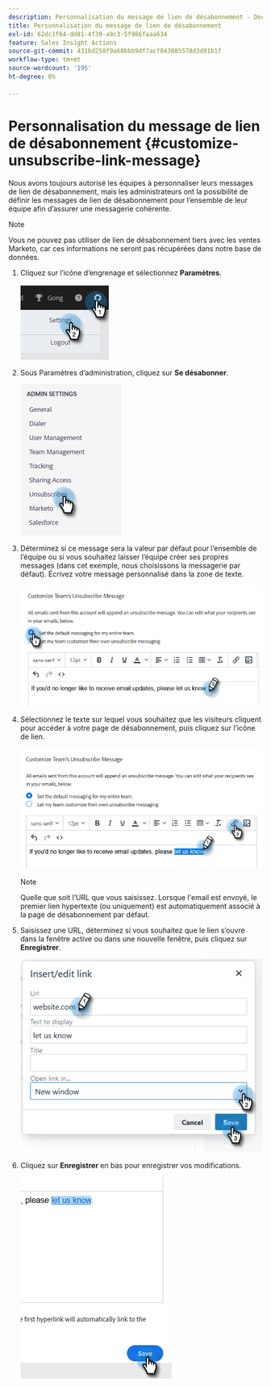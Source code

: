 ```yaml
---
description: Personnalisation du message de lien de désabonnement - Documents Marketo - Documentation du produit
title: Personnalisation du message de lien de désabonnement
exl-id: 62dc1f64-dd81-4f39-a9c3-5f986faaa634
feature: Sales Insight Actions
source-git-commit: 431bd258f9a68bbb9df7acf043085578d3d91b1f
workflow-type: tm+mt
source-wordcount: '195'
ht-degree: 0%

---
```


# Personnalisation du message de lien de désabonnement {#customize-unsubscribe-link-message}

Nous avons toujours autorisé les équipes à personnaliser leurs messages de lien de désabonnement, mais les administrateurs ont la possibilité de définir les messages de lien de désabonnement pour l’ensemble de leur équipe afin d’assurer une messagerie cohérente.

>[!NOTE]
>
>Vous ne pouvez pas utiliser de lien de désabonnement tiers avec les ventes Marketo, car ces informations ne seront pas récupérées dans notre base de données.

1. Cliquez sur l’icône d’engrenage et sélectionnez **Paramètres**.

   ![](assets/customize-unsubscribe-link-message-1.png)

1. Sous Paramètres d’administration, cliquez sur **Se désabonner**.

   ![](assets/customize-unsubscribe-link-message-2.png)

1. Déterminez si ce message sera la valeur par défaut pour l’ensemble de l’équipe ou si vous souhaitez laisser l’équipe créer ses propres messages (dans cet exemple, nous choisissons la messagerie par défaut). Écrivez votre message personnalisé dans la zone de texte.

   ![](assets/customize-unsubscribe-link-message-3.png)

1. Sélectionnez le texte sur lequel vous souhaitez que les visiteurs cliquent pour accéder à votre page de désabonnement, puis cliquez sur l’icône de lien.

   ![](assets/customize-unsubscribe-link-message-4.png)

   >[!NOTE]
   >
   >Quelle que soit l’URL que vous saisissez. Lorsque l&#39;email est envoyé, le premier lien hypertexte (ou uniquement) est automatiquement associé à la page de désabonnement par défaut.

1. Saisissez une URL, déterminez si vous souhaitez que le lien s’ouvre dans la fenêtre active ou dans une nouvelle fenêtre, puis cliquez sur **Enregistrer**.

   ![](assets/customize-unsubscribe-link-message-5.png)

1. Cliquez sur **Enregistrer** en bas pour enregistrer vos modifications.

   ![](assets/customize-unsubscribe-link-message-6.png)

